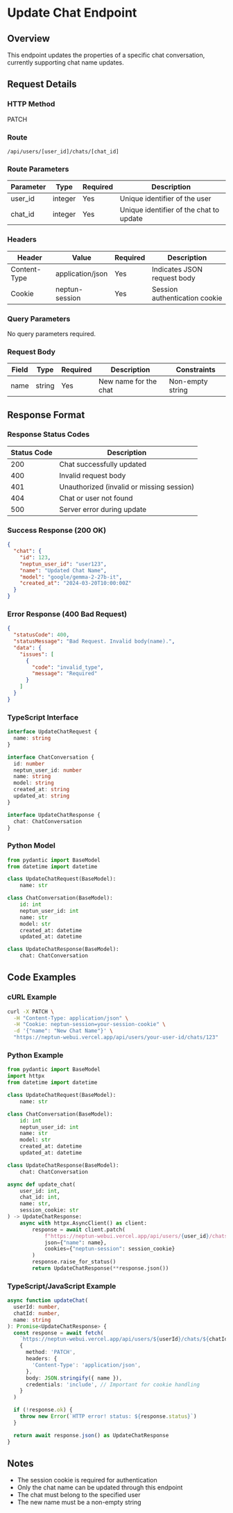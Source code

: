# Update Chat Endpoint

## Overview

This endpoint updates the properties of a specific chat conversation, currently supporting chat name updates.

## Request Details

### HTTP Method

PATCH

### Route

`/api/users/[user_id]/chats/[chat_id]`

### Route Parameters

| Parameter | Type    | Required | Description                             |
| --------- | ------- | -------- | --------------------------------------- |
| user_id   | integer | Yes      | Unique identifier of the user           |
| chat_id   | integer | Yes      | Unique identifier of the chat to update |

### Headers

| Header       | Value            | Required | Description                   |
| ------------ | ---------------- | -------- | ----------------------------- |
| Content-Type | application/json | Yes      | Indicates JSON request body   |
| Cookie       | neptun-session   | Yes      | Session authentication cookie |

### Query Parameters

No query parameters required.

### Request Body

| Field | Type   | Required | Description           | Constraints      |
| ----- | ------ | -------- | --------------------- | ---------------- |
| name  | string | Yes      | New name for the chat | Non-empty string |

## Response Format

### Response Status Codes

| Status Code | Description                               |
| ----------- | ----------------------------------------- |
| 200         | Chat successfully updated                 |
| 400         | Invalid request body                      |
| 401         | Unauthorized (invalid or missing session) |
| 404         | Chat or user not found                    |
| 500         | Server error during update                |

### Success Response (200 OK)

```json
{
  "chat": {
    "id": 123,
    "neptun_user_id": "user123",
    "name": "Updated Chat Name",
    "model": "google/gemma-2-27b-it",
    "created_at": "2024-03-20T10:00:00Z"
  }
}
```

### Error Response (400 Bad Request)

```json
{
  "statusCode": 400,
  "statusMessage": "Bad Request. Invalid body(name).",
  "data": {
    "issues": [
      {
        "code": "invalid_type",
        "message": "Required"
      }
    ]
  }
}
```

### TypeScript Interface

```typescript
interface UpdateChatRequest {
  name: string
}

interface ChatConversation {
  id: number
  neptun_user_id: number
  name: string
  model: string
  created_at: string
  updated_at: string
}

interface UpdateChatResponse {
  chat: ChatConversation
}
```

### Python Model

```python
from pydantic import BaseModel
from datetime import datetime

class UpdateChatRequest(BaseModel):
    name: str

class ChatConversation(BaseModel):
    id: int
    neptun_user_id: int
    name: str
    model: str
    created_at: datetime
    updated_at: datetime

class UpdateChatResponse(BaseModel):
    chat: ChatConversation
```

## Code Examples

### cURL Example

```bash
curl -X PATCH \
  -H "Content-Type: application/json" \
  -H "Cookie: neptun-session=your-session-cookie" \
  -d '{"name": "New Chat Name"}' \
  "https://neptun-webui.vercel.app/api/users/your-user-id/chats/123"
```

### Python Example

```python
from pydantic import BaseModel
import httpx
from datetime import datetime

class UpdateChatRequest(BaseModel):
    name: str

class ChatConversation(BaseModel):
    id: int
    neptun_user_id: int
    name: str
    model: str
    created_at: datetime
    updated_at: datetime

class UpdateChatResponse(BaseModel):
    chat: ChatConversation

async def update_chat(
    user_id: int,
    chat_id: int,
    name: str,
    session_cookie: str
) -> UpdateChatResponse:
    async with httpx.AsyncClient() as client:
        response = await client.patch(
            f"https://neptun-webui.vercel.app/api/users/{user_id}/chats/{chat_id}",
            json={"name": name},
            cookies={"neptun-session": session_cookie}
        )
        response.raise_for_status()
        return UpdateChatResponse(**response.json())
```

### TypeScript/JavaScript Example

```typescript
async function updateChat(
  userId: number,
  chatId: number,
  name: string
): Promise<UpdateChatResponse> {
  const response = await fetch(
    `https://neptun-webui.vercel.app/api/users/${userId}/chats/${chatId}`,
    {
      method: 'PATCH',
      headers: {
        'Content-Type': 'application/json',
      },
      body: JSON.stringify({ name }),
      credentials: 'include', // Important for cookie handling
    }
  )

  if (!response.ok) {
    throw new Error(`HTTP error! status: ${response.status}`)
  }

  return await response.json() as UpdateChatResponse
}
```

## Notes

- The session cookie is required for authentication
- Only the chat name can be updated through this endpoint
- The chat must belong to the specified user
- The new name must be a non-empty string
